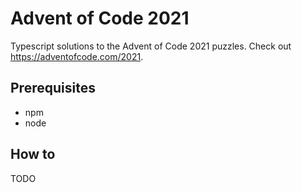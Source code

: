 # Advent of Code 2021

Typescript solutions to the Advent of Code 2021 puzzles. Check out https://adventofcode.com/2021.

## Prerequisites

- npm
- node

## How to

TODO
